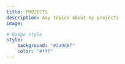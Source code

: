 ```yaml
---
title: PROJECTS
description: Any topics about my projects
image: 

# Badge style
style:
    background: "#2a9d8f"
    color: "#fff"
---
```

